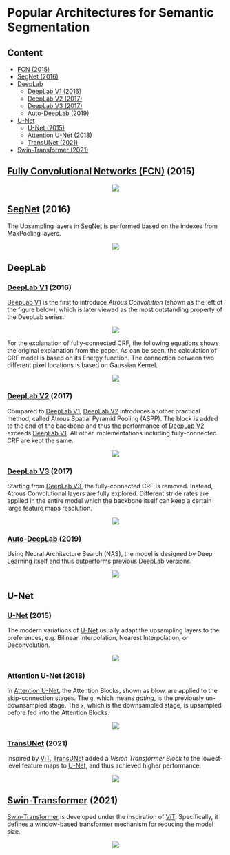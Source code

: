 # Popular Architectures for Semantic Segmentation

## Content 

- [FCN (2015)](#FCN)
- [SegNet (2016)](#SegNet)
- [DeepLab](#DeepLab)
  - [DeepLab V1 (2016)](#DeepLabV1)
  - [DeepLab V2 (2017)](#DeepLabV2)
  - [DeepLab V3 (2017)](#DeepLabV3)
  - [Auto-DeepLab (2019)](#AutoDeepLab)
- [U-Net](#U-Net)
  - [U-Net (2015)](#UNet)
  - [Attention U-Net (2018)](#AttentionUNet)
  - [TransUNet (2021)](#TransUNet)
- [Swin-Transformer (2021)](#SwinTransformer)


## [Fully Convolutional Networks (FCN)](https://arxiv.org/abs/1411.4038) (2015)<a name="FCN"/>

<p align="center">
  <img src="./images/FCN.png">
</p>

## [SegNet](https://arxiv.org/abs/1511.00561) (2016)<a name="SegNet"/>

The Upsampling layers in [SegNet](https://arxiv.org/abs/1511.00561) is performed based on the indexes from MaxPooling layers.

<p align="center">
  <img src="./images/SegNet.png">
</p>

## DeepLab<a name="DeepLab"/>

### [DeepLab V1](https://arxiv.org/abs/1412.7062) (2016)<a name="DeepLabV1"/>

[DeepLab V1](https://arxiv.org/abs/1412.7062) is the first to introduce *Atrous Convolution* (shown as the left of the figure below), which is later viewed as the most outstanding property of the DeepLab series.

<p align="center">
  <img src="./images/deeplabv1.png">
</p>

For the explanation of fully-connected CRF, the following equations shows the original explanation from the paper. As can be seen, the calculation of CRF model is based on its Energy function. The connection between two different pixel locations is based on Gaussian Kernel.

<p align="center">
  <img src="./images/deeplab_CRF.png">
</p>

### [DeepLab V2](https://arxiv.org/abs/1606.00915) (2017)<a name="DeepLabV2"/>

Compared to [DeepLab V1](https://arxiv.org/abs/1412.7062), [DeepLab V2](https://arxiv.org/abs/1606.00915) introduces another practical method, called Atrous Spatial Pyramid Pooling (ASPP). The block is added to the end of the backbone and thus the performance of [DeepLab V2](https://arxiv.org/abs/1606.00915) exceeds [DeepLab V1](https://arxiv.org/abs/1412.7062). All other implementations including fully-connected CRF are kept the same.

<p align="center">
  <img src="./images/ASPP.png">
</p>

### [DeepLab V3](https://arxiv.org/abs/1706.05587) (2017)<a name="DeepLabV3"/>

Starting from [DeepLab V3](https://arxiv.org/abs/1706.05587), the fully-connected CRF is removed. Instead, Atrous Convolutional layers are fully explored. Different stride rates are applied in the entire model which the backbone itself can keep a certain large feature maps resolution.

<p align="center">
  <img src="./images/deeplabv3.png">
</p>

### [Auto-DeepLab](https://arxiv.org/abs/1901.02985) (2019)<a name="AutoDeepLab"/>

Using Neural Architecture Search (NAS), the model is designed by Deep Learning itself and thus outperforms previous DeepLab versions.

<p align="center">
  <img src="./images/autodeeplab.png">
</p>

## U-Net<a name="U-Net"/>

### [U-Net](https://arxiv.org/abs/1505.04597) (2015)<a name="UNet"/>

The modern variations of [U-Net](https://arxiv.org/abs/1505.04597) usually adapt the upsampling layers to the preferences, e.g. Bilinear Interpolation, Nearest Interpolation, or Deconvolution.

<p align="center">
  <img src="./images/U-Net.png">
</p>

### [Attention U-Net](https://arxiv.org/abs/1804.03999) (2018)<a name="AttentionUNet"/>

In [Attention U-Net](https://arxiv.org/abs/1804.03999), the Attention Blocks, shown as blow, are applied to the skip-connection stages. The `g`, which means *gating*, is the previously un-downsampled stage. The `x`, which is the downsampled stage, is upsampled before fed into the Attention Blocks.

<p align="center">
  <img src="./images/AttentionUNet.png">
</p>

### [TransUNet](https://arxiv.org/abs/2102.04306) (2021)<a name="TransUNet"/>

Inspired by [ViT](https://arxiv.org/abs/2010.11929), [TransUNet](https://arxiv.org/abs/2102.04306) added a *Vision Transformer Block* to the lowest-level feature maps to [U-Net](https://arxiv.org/abs/1505.04597), and thus achieved higher performance.

<p align="center">
  <img src="./images/TransUNet.png">
</p>

## [Swin-Transformer](https://arxiv.org/abs/2103.14030) (2021)<a name="SwinTransformer"/>

[Swin-Transformer](https://arxiv.org/abs/2103.14030) is developed under the inspiration of [ViT](https://arxiv.org/abs/2010.11929). Specifically, it defines a window-based transformer mechanism for reducing the model size.

<p align="center">
  <img src="./images/SwinTransformer.png">
</p>